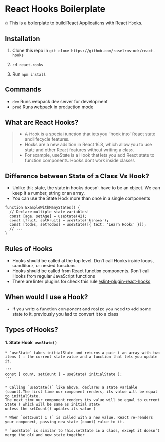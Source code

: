 # React Hooks Boilerplate

:fire: This is a boilerplate to build React Applications with React Hooks.

## Installation

1. Clone this repo in `git clone https://github.com/raselrostock/react-hooks`

2. `cd react-hooks`

3. Run `npm install`

## Commands

- `dev` Runs webpack dev server for development
- `prod` Runs webpack in production mode

## What are React Hooks?
> * A Hook is a special function that lets you “hook into” React state and lifecycle features.
> * Hooks are a new addition in React 16.8, which allow you to use state and other React features without writing a class.
> * For example, useState is a Hook that lets you add React state to function components. Hooks dont work inside classes

## Difference between State of a Class Vs Hook?

* Unlike this.state, the state in hooks doesn’t have to be an object. We can keep it a number, string or an array.
* You can use the State Hook more than once in a single components

```
function ExampleWithManyStates() {
  // Declare multiple state variables!
  const [age, setAge] = useState(42);
  const [fruit, setFruit] = useState('banana');
  const [todos, setTodos] = useState([{ text: 'Learn Hooks' }]);
  // ...
}
```

## Rules of Hooks

* Hooks should be called at the top level. Don’t call Hooks inside loops, conditions, or nested functions
* Hooks should be called from React function components. Don’t call Hooks from regular JavaScript functions
* There are linter plugins for check this rule [eslint-plugin-react-hooks](https://www.npmjs.com/package/eslint-plugin-react-hooks)

## When would I use a Hook?
 * If you write a function component and realize you need to add some state to it, previously you had to convert it to a class 


## Types of Hooks?

#### 1. State Hook: `useState()`
	* `useState` takes initialState and returns a pair ( an array with two items ) : the current state value and a function that lets you update it.

	'''
	const [ count, setCount ] = useState( initialState );
	'''

	* Calling `useState()` like above, declares a state variable (count).The first time our component renders, its value will be equal to initialState.
    The next time our component renders its value will be equal to current State ( which will be same as initial state 
    unless the setCount() updates its value )
    
    * When `setCount( 1 )` is called with a new value, React re-renders your component, passing new state (count) value to it.  
   
    * `useState` is similar to this.setState in a class, except it doesn’t merge the old and new state together
